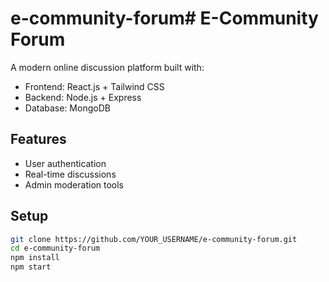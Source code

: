 # e-community-forum# E-Community Forum

A modern online discussion platform built with:
- Frontend: React.js + Tailwind CSS
- Backend: Node.js + Express
- Database: MongoDB

## Features
- User authentication
- Real-time discussions
- Admin moderation tools

## Setup
```bash
git clone https://github.com/YOUR_USERNAME/e-community-forum.git
cd e-community-forum
npm install
npm start

